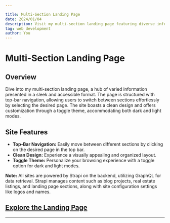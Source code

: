 ```yaml
---

title: Multi-Section Landing Page
date: 2024/01/04
description: Visit my multi-section landing page featuring diverse information and top-bar navigation. Navigate between sections seamlessly by clicking on the desired page in the top bar. The site offers a clean design and incorporates a toggle theme for both dark and light modes.
tag: web development
author: You
---
```


# Multi-Section Landing Page

## Overview

Dive into my multi-section landing page, a hub of varied information presented in a sleek and accessible format. The page is structured with top-bar navigation, allowing users to switch between sections effortlessly by selecting the desired page. The site boasts a clean design and offers customization through a toggle theme, accommodating both dark and light modes.

## Site Features

- **Top-Bar Navigation:** Easily move between different sections by clicking on the desired page in the top bar.
- **Clean Design:** Experience a visually appealing and organized layout.
- **Toggle Theme:** Personalize your browsing experience with a toggle option for dark and light modes.

**Note:** All sites are powered by Strapi on the backend, utilizing GraphQL for data retrieval. Strapi manages content such as blog projects, real estate listings, and landing page sections, along with site configuration settings like logos and names.

## [Explore the Landing Page](https://project-6-nextjs.vercel.app/)

---
